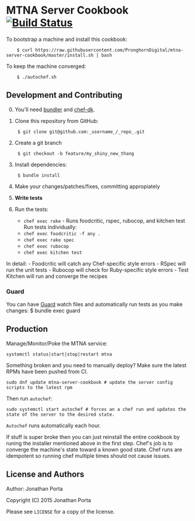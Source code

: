 # MTNA Server Cookbook [![Build Status](https://travis-ci.org/PronghornDigital/mtna-server-cookbook.svg?branch=master)](https://travis-ci.org/PronghornDigital/mtna-server-cookbook)
To bootstrap a machine and install this cookbook:

        $ curl https://raw.githubusercontent.com/PronghornDigital/mtna-server-cookbook/master/install.sh | bash

To keep the machine converged:

        $ ./autochef.sh

## Development and Contributing
0. You'll need [bundler](http://github.com/carlhuda/bundler) and [chef-dk](https://github.com/chef/chef-dk).
1. Clone this repository from GitHub:

        $ git clone git@github.com:_username_/_repo_.git

2. Create a git branch

        $ git checkout -b feature/my_shiny_new_thang

3. Install dependencies:

        $ bundle install

4. Make your changes/patches/fixes, committing appropiately
5. **Write tests**
6. Run the tests:
    - `chef exec rake` - Runs foodcritic, rspec, rubocop, and kitchen test
   Run tests individually:
    - `chef exec foodcritic -f any .`
    - `chef exec rake spec`
    - `chef exec rubocop`
    - `chef exec kitchen test`

  In detail:
    - Foodcritic will catch any Chef-specific style errors
    - RSpec will run the unit tests
    - Rubocop will check for Ruby-specific style errors
    - Test Kitchen will run and converge the recipes
### Guard
You can have [Guard](https://github.com/guard/guard) watch files and
automatically run tests as you make changes:
        $ bundle exec guard

## Production
Manage/Monitor/Poke the MTNA service:
```
systemctl status|start|stop|restart mtna
```
Something broken and you need to manually deploy? Make sure the latest RPMs have been pushed from CI.
```
sudo dnf update mtna-server-cookbook # update the server config scripts to the latest rpm
```
Then run `autochef`:
```
sudo systemctl start autochef # forces an a chef run and updates the state of the server to the desired state.
```
`Autochef` runs automatically each hour.

If stuff is super broke then you can just reinstall the entire cookbook by runing the installer mentioned above in the first step. Chef's job is to converge the machine's state toward a known good state. Chef runs are idempotent so running chef multiple times should not cause issues.

## License and Authors
Author: Jonathan Porta

Copyright (C) 2015 Jonathan Porta

Please see `LICENSE` for a copy of the license.
